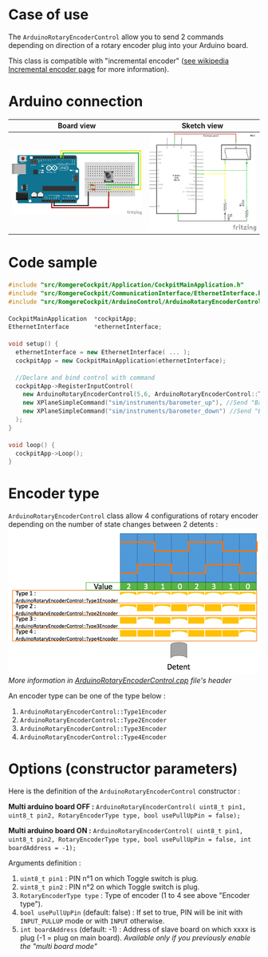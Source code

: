 # Case of use

The `ArduinoRotaryEncoderControl` allow you to send 2 commands depending on direction of a rotary encoder plug into your Arduino board.

This class is compatible with "incremental encoder" ([see wikipedia Incremental encoder page](https://en.wikipedia.org/wiki/Incremental_encoder) for more information).

# Arduino connection

Board view | Sketch view
---------- | -----------
![Rotary encoder connection (board view)](../../img/rotary_encoder_bb.png?raw=true) | ![Rotary encoder connection (sketch view)](../../img/rotary_encoder_sk.png?raw=true)


# Code sample

```cpp
#include "src/RomgereCockpit/Application/CockpitMainApplication.h"
#include "src/RomgereCockpit/CommunicationInterface/EthernetInterface.h"
#include "src/RomgereCockpit/ArduinoControl/ArduinoRotaryEncoderControl.h"

CockpitMainApplication  *cockpitApp;
EthernetInterface       *ethernetInterface;

void setup() {
  ethernetInterface = new EthernetInterface( ... );
  cockpitApp = new CockpitMainApplication(ethernetInterface);

  //Declare and bind control with command
  cockpitApp->RegisterInputControl(
    new ArduinoRotaryEncoderControl(5,6, ArduinoRotaryEncoderControl::Type3Encoder), //Create type 3 encoder on PIN 5 & 6
    new XPlaneSimpleCommand("sim/instruments/barometer_up"), //Send "Baro selection up" command to X-Plane
    new XPlaneSimpleCommand("sim/instruments/barometer_down") //Send "Baro selection down" command to X-Plane
  );
}

void loop() {
  cockpitApp->Loop();
}
```
# Encoder type

`ArduinoRotaryEncoderControl` class allow 4 configurations of rotary encoder depending on the number of state changes between 2 detents :
![Rotary encoder type](../../img/rotary_encoder_type.png?raw=true)
*More information in [ArduinoRotaryEncoderControl.cpp](https://github.com/romgere/romgere_cockpit/blob/master/lib/ArduinoControl/ArduinoRotaryEncoderControl.cpp) file's header*


An encoder type can be one of the type below :

1. `ArduinoRotaryEncoderControl::Type1Encoder`
2. `ArduinoRotaryEncoderControl::Type2Encoder`
3. `ArduinoRotaryEncoderControl::Type3Encoder`
4. `ArduinoRotaryEncoderControl::Type4Encoder`


# Options (constructor parameters)

Here is the definition of the `ArduinoRotaryEncoderControl` constructor :

**Multi arduino board OFF :**
`ArduinoRotaryEncoderControl( uint8_t pin1, uint8_t pin2, RotaryEncoderType type, bool usePullUpPin = false);`

**Multi arduino board ON :**
`ArduinoRotaryEncoderControl( uint8_t pin1, uint8_t pin2, RotaryEncoderType type, bool usePullUpPin = false, int boardAddress = -1);`

Arguments definition :
1. `uint8_t pin1` : PIN n°1 on which Toggle switch is plug.
2. `uint8_t pin2` : PIN n°2 on which Toggle switch is plug.
3. `RotaryEncoderType type` : Type of encoder (1 to 4 see above "Encoder type").
4. `bool usePullUpPin` (default: false) : If set to true, PIN will be init with `INPUT_PULLUP` mode or with `INPUT` otherwise.
5. `int boardAddress` (default: -1) : Address of slave board on which xxxx is plug (-1 = plug on main board). *Available only if you previously enable the "multi board mode"*
